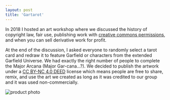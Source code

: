 ```yaml
---
layout: post
title: 'Gartarot'
---
```


In 2018 I hosted an art workshop where we discussed the history of copyright law, fair use, publishing work with [creative commons permissions](https://creativecommons.org/), and when you can sell derivative work for profit.

At the end of the discussion, I asked everyone to randomly select a tarot card and redraw it to feature Garfield or characters from the extended Garfield Universe. We had exactly the right number of people to complete the Major Arcana (Major Gar-cana...?). We decided to publish the artwork under a [CC BY-NC 4.0 DEED](https://creativecommons.org/licenses/by-nc/4.0/?ref=chooser-v1) license which means people are free to share, remix, and use the art we created as long as it was credited to our group and it was used non-commercially.

<img src="/assets/img/projects/gartarot/gartarot.jpg" alt="product photo" class="image">